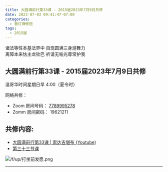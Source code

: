 ```yaml
---
title: 大圆满前行第33课 - 2015届2023年7月9日共修
date: 2023-07-03 09:41:47-07:00
categories:
  - 慧灯禅修班
tags:
  - 2015届
---
```

诸法等性本基法界中 自现圆满三身游舞力  
离障本来怙主龙钦巴 祈请无垢光尊常护我

## 大圆满前行第33课 - 2015届2023年7月9日共修

温哥华时间星期日早 4:00（夏令时） 

网络共修：

- Zoom 房间号码： [7789995278](https://us02web.zoom.us/j/7789995278?pwd=VjZmbWJFY2k2K0E5RVB2cTNIQmhqUT09)
- Zomm 房间密码： 19621211

## 共修内容:

- [大圆满前行第33课 | 索达吉堪布 (Youtube)](https://www.youtube.com/watch?v=atg8VlhjTCA)
- [第三十三节课](https://s3.ca-central-1.wasabisys.com/hddata/f.huidengchanxiu.net/refs/qxgs/qxgs-04wc#第三十三节课)

![/f/up/打坐前发愿.png](/f/up/打坐前发愿.png)

---


